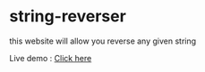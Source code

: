 # string-reverser
this website will allow you reverse any given string

Live demo : [Click here](https://chawkimbarki.github.io/string-reverser/)

